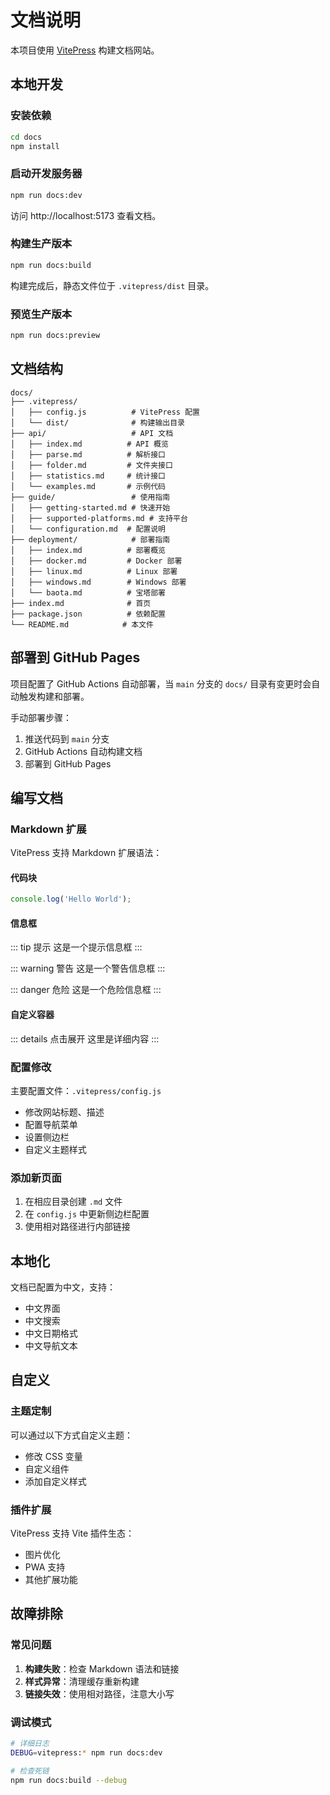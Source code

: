 # 文档说明

本项目使用 [VitePress](https://vitepress.dev/) 构建文档网站。

## 本地开发

### 安装依赖
```bash
cd docs
npm install
```

### 启动开发服务器
```bash
npm run docs:dev
```

访问 http://localhost:5173 查看文档。

### 构建生产版本
```bash
npm run docs:build
```

构建完成后，静态文件位于 `.vitepress/dist` 目录。

### 预览生产版本
```bash
npm run docs:preview
```

## 文档结构

```
docs/
├── .vitepress/
│   ├── config.js          # VitePress 配置
│   └── dist/              # 构建输出目录
├── api/                   # API 文档
│   ├── index.md          # API 概览
│   ├── parse.md          # 解析接口
│   ├── folder.md         # 文件夹接口
│   ├── statistics.md     # 统计接口
│   └── examples.md       # 示例代码
├── guide/                 # 使用指南
│   ├── getting-started.md # 快速开始
│   ├── supported-platforms.md # 支持平台
│   └── configuration.md  # 配置说明
├── deployment/            # 部署指南
│   ├── index.md          # 部署概览
│   ├── docker.md         # Docker 部署
│   ├── linux.md          # Linux 部署
│   ├── windows.md        # Windows 部署
│   └── baota.md          # 宝塔部署
├── index.md              # 首页
├── package.json          # 依赖配置
└── README.md            # 本文件
```

## 部署到 GitHub Pages

项目配置了 GitHub Actions 自动部署，当 `main` 分支的 `docs/` 目录有变更时会自动触发构建和部署。

手动部署步骤：
1. 推送代码到 `main` 分支
2. GitHub Actions 自动构建文档
3. 部署到 GitHub Pages

## 编写文档

### Markdown 扩展

VitePress 支持 Markdown 扩展语法：

#### 代码块
```javascript
console.log('Hello World');
```

#### 信息框
::: tip 提示
这是一个提示信息框
:::

::: warning 警告
这是一个警告信息框
:::

::: danger 危险
这是一个危险信息框
:::

#### 自定义容器
::: details 点击展开
这里是详细内容
:::

### 配置修改

主要配置文件：`.vitepress/config.js`

- 修改网站标题、描述
- 配置导航菜单
- 设置侧边栏
- 自定义主题样式

### 添加新页面

1. 在相应目录创建 `.md` 文件
2. 在 `config.js` 中更新侧边栏配置
3. 使用相对路径进行内部链接

## 本地化

文档已配置为中文，支持：
- 中文界面
- 中文搜索
- 中文日期格式
- 中文导航文本

## 自定义

### 主题定制

可以通过以下方式自定义主题：
- 修改 CSS 变量
- 自定义组件
- 添加自定义样式

### 插件扩展

VitePress 支持 Vite 插件生态：
- 图片优化
- PWA 支持
- 其他扩展功能

## 故障排除

### 常见问题

1. **构建失败**：检查 Markdown 语法和链接
2. **样式异常**：清理缓存重新构建
3. **链接失效**：使用相对路径，注意大小写

### 调试模式

```bash
# 详细日志
DEBUG=vitepress:* npm run docs:dev

# 检查死链
npm run docs:build --debug
```